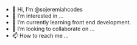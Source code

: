 - 👋 Hi, I’m @sojeremiahcodes
- 👀 I’m interested in ...
- 🌱 I’m currently learning front end development.
- 💞️ I’m looking to collaborate on ...
- 📫 How to reach me ...

<!---
sojeremiahcodes/sojeremiahcodes is a ✨ special ✨ repository because its `README.md` (this file) appears on your GitHub profile.
You can click the Preview link to take a look at your changes.
--->
